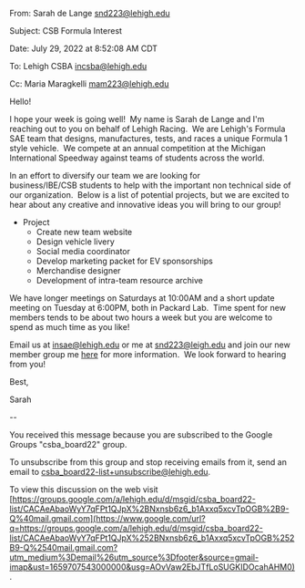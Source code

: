 From: Sarah de Lange <snd223@lehigh.edu>

Subject: CSB Formula Interest

Date: July 29, 2022 at 8:52:08 AM CDT

To: Lehigh CSBA <incsba@lehigh.edu>

Cc: Maria Maragkelli <mam223@lehigh.edu>

  


Hello!

  


I hope your week is going well!  My name is Sarah de Lange and I'm reaching out to you on behalf of Lehigh Racing.  We are Lehigh's Formula SAE team that designs, manufactures, tests, and races a unique Formula 1 style vehicle.  We compete at an annual competition at the Michigan International Speedway against teams of students across the world.

  


In an effort to diversify our team we are looking for business/IBE/CSB students to help with the important non technical side of our organization.  Below is a list of potential projects, but we are excited to hear about any creative and innovative ideas you will bring to our group!

  


  * Project
    * Create new team website
    * Design vehicle livery
    * Social media coordinator
    * Develop marketing packet for EV sponsorships
    * Merchandise designer
    * Development of intra-team resource archive

We have longer meetings on Saturdays at 10:00AM and a short update meeting on Tuesday at 6:00PM, both in Packard Lab.  Time spent for new members tends to be about two hours a week but you are welcome to spend as much time as you like!

  


Email us at [insae@lehigh.edu](mailto:insae@lehigh.edu) or me at [snd223@leigh.edu](mailto:snd223@leigh.edu) and join our new member group me [here](https://www.google.com/url?q=https://groupme.com/join_group/86445176/bDgBOuK0&source=gmail-imap&ust=1659707543000000&usg=AOvVaw3UakleBp0GJjFmg3b1_pA2) for more information.  We look forward to hearing from you!

  


Best,

Sarah

  


\-- 

You received this message because you are subscribed to the Google Groups "csba_board22" group.

To unsubscribe from this group and stop receiving emails from it, send an email to [csba_board22-list+unsubscribe@lehigh.edu](mailto:csba_board22-list+unsubscribe@lehigh.edu).

To view this discussion on the web visit [https://groups.google.com/a/lehigh.edu/d/msgid/csba_board22-list/CACAeAbaoWyY7qFPt1QJpX%2BNxnsb6z6_b1Axxq5xcvTpOGB%2B9-Q%40mail.gmail.com](https://www.google.com/url?q=https://groups.google.com/a/lehigh.edu/d/msgid/csba_board22-list/CACAeAbaoWyY7qFPt1QJpX%252BNxnsb6z6_b1Axxq5xcvTpOGB%252B9-Q%2540mail.gmail.com?utm_medium%3Demail%26utm_source%3Dfooter&source=gmail-imap&ust=1659707543000000&usg=AOvVaw2EbJTfLoSUGKIDOcahAHM0).
